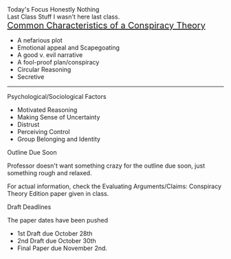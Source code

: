 <div class="wrapper">
	<span class="header"> Today's Focus </span>
	<span class="emphasis-title">Honestly Nothing</span> 
	<br>
	<span class="sub-header"> Last Class Stuff </span>
	<span class="itty-bitty">I wasn't here last class.</span>
	<div class="separation-box">
	<span class="sub-sub-header" style="font-size: 20px; text-decoration: underline;">Common Characteristics of a Conspiracy Theory</span>
	<ul>
	    <li>A nefarious plot</li>
	    <li>Emotional appeal and Scapegoating</li>
	    <li>A good v. evil narrative</li>
		<li>A fool-proof plan/conspiracy</li>
		<li>Circular Reasoning</li>
		<li>Secretive</li>
	</ul>
	<hr>
	<span class="sub-sub-header">Psychological/Sociological Factors</span>
	<ul>
		<li>Motivated Reasoning</li>
		<li>Making Sense of Uncertainty</li>
		<li>Distrust</li>
		<li>Perceiving Control</li>
		<li>Group Belonging and Identity</li>
	</ul>
	</div>
	<span class="sub-sub-header">Outline Due Soon</span>
	<div class="separation-box">
		<p>Professor doesn't want something crazy for the outline due soon, just something rough and relaxed.</p>
		<p>For actual information, check the Evaluating Arguments/Claims: Conspiracy Theory Edition paper given in class.</p>
		<p>Draft Deadlines</p>
		<span class="itty-bitty">The paper dates have been pushed</span>
		<ul>
			<li>1st Draft due October 28th</li>
			<li>2nd Draft due October 30th </li>
			<li>Final Paper due November 2nd.</li>
		</ul>
	</div>
</div>
